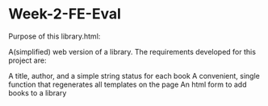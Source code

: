 Week-2-FE-Eval
==============

Purpose of this library.html: 

A(simplified) web version of a library.  The requirements developed for this project are: 

A title, author, and a simple string status for each book
A convenient, single function that regenerates all templates on the page
An html form to add books to a library